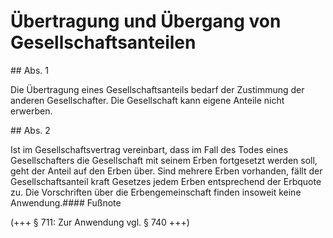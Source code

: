 # Übertragung und Übergang von Gesellschaftsanteilen



\#\# Abs. 1

 Die Übertragung eines Gesellschaftsanteils bedarf der Zustimmung der anderen Gesellschafter. Die Gesellschaft kann eigene Anteile nicht erwerben.

\#\# Abs. 2

 Ist im Gesellschaftsvertrag vereinbart, dass im Fall des Todes eines Gesellschafters die Gesellschaft mit seinem Erben fortgesetzt werden soll, geht der Anteil auf den Erben über. Sind mehrere Erben vorhanden, fällt der Gesellschaftsanteil kraft Gesetzes jedem Erben entsprechend der Erbquote zu. Die Vorschriften über die Erbengemeinschaft finden insoweit keine Anwendung.#### Fußnote

(\+\+\+ § 711: Zur Anwendung vgl. § 740 \+\+\+) 

